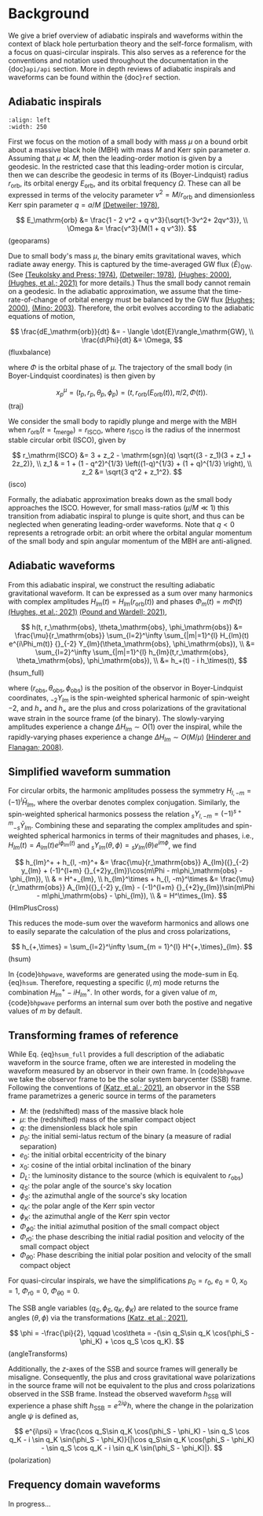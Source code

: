 # Background

We give a brief overview of adiabatic inspirals and waveforms within the
context of black hole perturbation theory and the self-force formalism, with a focus on
quasi-circular inspirals. This also serves as a reference for the conventions and notation used
throughout the documentation in the {doc}`api/api` section. More in depth reviews of
adiabatic inspirals and waveforms can be found within the {doc}`ref` section.

## Adiabatic inspirals

```{image} images/quasicircular_cartoon.png
:align: left
:width: 250
```

First we focus on the motion of a small body with mass $\mu$ on a bound orbit about
a massive black hole (MBH) with mass $M$ and Kerr spin parameter $a$. Assuming that
$\mu \ll M$, then the leading-order motion is given by a geodesic.
In the restricted case that this leading-order motion is circular, then we can describe the geodesic
in terms of its (Boyer-Lindquist) radius $r_\mathrm{orb}$,
its orbital energy $E_\mathrm{orb}$, and its orbital frequency $\Omega.$
These can all be expressed in terms of the velocity parameter $v^2 = M/r_\mathrm{orb}$ and dimensionless
Kerr spin parameter $q = a/M$ [(Detweiler; 1978)],

$$
E_\mathrm{orb} &= \frac{1 - 2 v^2 + q v^3}{\sqrt{1-3v^2+ 2qv^3}}, \\ \Omega &= \frac{v^3}{M(1 + q v^3)}.
$$ (geoparams)

Due to small body's mass $\mu$, the binary emits gravitational waves, which radiate away
energy. This is captured by the time-averaged GW flux $\langle \dot{E} \rangle_\mathrm{GW}$.
(See [(Teukolsky and Press; 1974)], [(Detweiler; 1978)], [(Hughes; 2000)], [(Hughes, et al.; 2021)] for more details.)
Thus the small body cannot remain on a geodesic. In the adiabatic approximation,
we assume that the time-rate-of-change of orbital energy must be balanced by the GW flux [(Hughes; 2000)], [(Mino; 2003)]. Therefore,
the orbit evolves according to the adiabatic equations of motion,

$$
\frac{dE_\mathrm{orb}}{dt} &= - \langle \dot{E}\rangle_\mathrm{GW}, \\ \frac{d\Phi}{dt} &= \Omega,
$$ (fluxbalance)

where $\Phi$ is the orbital phase of $\mu$. The trajectory of the small
body (in Boyer-Lindquist coordinates) is then given by

$$
x^\mu_p = (t_p,r_p,\theta_p,\phi_p) = (t, r_\mathrm{orb}(E_\mathrm{orb}(t)), \pi/2, \Phi(t)).
$$ (traj)

We consider the small body to rapidly plunge and merge with the MBH when $r_\mathrm{orb}(t=t_\mathrm{merge}) = r_\mathrm{ISCO}$, where
$r_\mathrm{ISCO}$ is the radius of the innermost stable circular orbit (ISCO), given by

$$
r_\mathrm{ISCO} &= 3 + z_2 - \mathrm{sgn}(q) \sqrt{(3 - z_1)(3 + z_1 + 2z_2)}, \\ z_1 & = 1 + (1 - q^2)^{1/3} \left((1-q)^{1/3} + (1 + q)^{1/3} \right), \\ z_2 &= \sqrt{3 q^2 + z_1^2}.
$$ (isco)

Formally, the adiabatic approximation breaks down as the small body approaches the ISCO. However,
for small mass-ratios ($\mu/M \ll 1$) this transition from adiabatic inspiral to plunge is quite short,
and thus can be neglected when generating leading-order waveforms.
Note that $q<0$ represents a retrograde orbit: an orbit where the orbital angular momentum of
the small body and spin angular momentum of the MBH are anti-aligned.

## Adiabatic waveforms

From this adiabatic inspiral, we construct
the resulting adiabatic gravitational waveform. It can be expressed as a sum over many
harmonics with complex amplitudes $H_{lm}(t) = H_{lm}(r_\mathrm{orb}(t))$ and
phases $\Phi_m(t) = m\Phi(t)$ [(Hughes, et al.; 2021)] [(Pound and Wardell; 2021)],

$$
h(t, r_\mathrm{obs}, \theta_\mathrm{obs}, \phi_\mathrm{obs}) &= \frac{\mu}{r_\mathrm{obs}} \sum_{l=2}^\infty \sum_{|m|=1}^{l} H_{lm}(t) e^{i\Phi_m(t)} {}_{-2} Y_{lm}(\theta_\mathrm{obs}, \phi_\mathrm{obs}), \\ &= \sum_{l=2}^\infty \sum_{|m|=1}^{l} h_{lm}(t,r_\mathrm{obs}, \theta_\mathrm{obs}, \phi_\mathrm{obs}), \\ &= h_+(t) - i h_\times(t),
$$ (hsum_full)

where $(r_\mathrm{obs}, \theta_\mathrm{obs}, \phi_\mathrm{obs})$ is the position of the
observor in Boyer-Lindquist coordinates, ${}_{-2} Y_{lm}$ is the spin-weighted spherical
harmonic of spin-weight $-2$, and $h_+$ and $h_\times$ are the plus
and cross polarizations of the gravitational wave strain in the source frame (of the binary).
The slowly-varying amplitudes experience a change $\Delta H_{lm} \sim O(1)$ over
the inspiral, while the rapidly-varying phases experience a change $\Delta H_{lm} \sim O(M/\mu)$
[(Hinderer and Flanagan; 2008)].

## Simplified waveform summation

For circular orbits, the harmonic amplitudes possess the symmetry $H_{l,-m} = (-1)^{l}\bar{H}_{lm}$,
where the overbar denotes complex conjugation. Similarly, the spin-weighted spherical harmonics
possess the relation ${}_{s}Y_{l, -m} = (-1)^{s+m} {}_{-s} \bar{Y}_{lm}$. Combining these
and separating the complex amplitudes and spin-weighted spherical harmonics in terms of their magnitudes and phases,
i.e., $H_{lm}(t) = A_{lm}(t) e^{i\phi_{lm}(t)}$ and ${}_{s}Y_{lm}(\theta,\phi) = {}_{s}y_{lm}(\theta) e^{im\phi}$, we find

$$
h_{lm}^+ + h_{l, -m}^+ &= \frac{\mu}{r_\mathrm{obs}} A_{lm}({}_{-2} y_{lm} + (-1)^{l+m} {}_{+2}y_{lm})\cos(m\Phi - m\phi_\mathrm{obs} - \phi_{lm}), \\ & = H^+_{lm}, \\ h_{lm}^\times + h_{l, -m}^\times &= \frac{\mu}{r_\mathrm{obs}} A_{lm}({}_{-2} y_{lm} - (-1)^{l+m} {}_{+2}y_{lm})\sin(m\Phi - m\phi_\mathrm{obs} - \phi_{lm}), \\ & = H^\times_{lm}.
$$ (HlmPlusCross)

This reduces the mode-sum over the waveform harmonics and allows one to easily separate the calculation
of the plus and cross polarizations,

$$
h_{+,\times} = \sum_{l=2}^\infty \sum_{m = 1}^{l} H^{+,\times}_{lm}.
$$ (hsum)

In {code}`bhpwave`, waveforms are generated using the mode-sum in Eq. {eq}`hsum`. Therefore,
requesting a specific $(l, m)$ mode returns the combination $H^+_{lm} - i H^\times_{lm}$.
In other words, for a given value of $m$, {code}`bhpwave` performs an internal sum over both
the postive and negative values of $m$ by default.

## Transforming frames of reference

While Eq. {eq}`hsum_full` provides a full description of the adiabatic waveform in the
source frame, often we are interested in modeling the waveform measured by an observor in
their own frame. In {code}`bhpwave` we take the observor frame to be the solar system
barycenter (SSB) frame. Following the conventions of [(Katz, et al.; 2021)], an observor
in the SSB frame parametrizes a generic source in terms of the parameters

- $M$: the (redshifted) mass of the massive black hole
- $\mu$: the (redshifted) mass of the smaller compact object
- $q$: the dimensionless black hole spin
- $p_0$: the initial semi-latus rectum of the binary (a measure of radial separation)
- $e_0$: the initial orbital eccentricity of the binary
- $x_0$: cosine of the intial orbital inclination of the binary
- $D_L$: the luminosity distance to the source (which is equivalent to $r_\mathrm{obs}$)
- $q_{S}$: the polar angle of the source's sky location
- $\phi_{S}$: the azimuthal angle of the source's sky location
- $q_{K}$: the polar angle of the Kerr spin vector
- $\phi_{K}$: the azimuthal angle of the Kerr spin vector
- $\Phi_{\phi 0}$: the initial azimuthal position of the small compact object
- $\Phi_{r 0}$: the phase describing the initial radial position and velocity of the small compact object
- $\Phi_{\theta 0}$: Phase describing the initial polar position and velocity of the small compact object

For quasi-circular inspirals, we have the simplifications $p_0 = r_0$,
$e_0 = 0$, $x_0 = 1$, $\Phi_{r 0} = 0$,  $\Phi_{\theta 0} = 0$.

The SSB angle variables $(q_{S}, \phi_{S}, q_{K}, \phi_{K})$ are related
to the source frame angles $(\theta, \phi)$ via the transformations [(Katz, et al.; 2021)],

$$
\phi = -\frac{\pi}{2}, \qquad \cos\theta = -(\sin q_S\sin q_K \cos(\phi_S - \phi_K) + \cos q_S \cos q_K).
$$ (angleTransforms)

Additionally, the $z$-axes of the SSB and source frames will generally be misaligne. Consequently,
the plus and cross gravitational wave polarizations in the source frame will not be equivalent to the
plus and cross polarizations observed in the SSB frame. Instead the observed waveform $h_\mathrm{SSB}$
will experience a phase shift $h_\mathrm{SSB} = e^{2i\psi} h$, where the change in the polarization
angle $\psi$ is defined as,

$$
e^{i\psi} = \frac{\cos q_S\sin q_K \cos(\phi_S - \phi_K) - \sin q_S \cos q_K - i \sin q_K \sin(\phi_S - \phi_K)}{|\cos q_S\sin q_K \cos(\phi_S - \phi_K) - \sin q_S \cos q_K - i \sin q_K \sin(\phi_S - \phi_K)|}.
$$ (polarization)

## Frequency domain waveforms

In progress...

[(chua, et al.; 2020)]: https://arxiv.org/abs/2008.06071
[(detweiler; 1978)]: https://ui.adsabs.harvard.edu/abs/1978ApJ...225..687D/abstract
[(drasco and hughes; 2006)]: https://arxiv.org/abs/gr-qc/9910091
[(gourgoulhon, et al.; 2019)]: https://www.aanda.org/articles/aa/abs/2019/07/aa35406-19/aa35406-19.html
[(hinderer and flanagan; 2008)]: https://arxiv.org/abs/0805.3337
[(hughes, et al.; 2021)]: https://arxiv.org/abs/2102.02713
[(hughes; 2000)]: https://arxiv.org/abs/gr-qc/9910091
[(katz, et al.; 2021)]: https://arxiv.org/abs/2104.04582
[(kennefick; 1998)]: https://journals.aps.org/prd/abstract/10.1103/PhysRevD.58.064012
[(mino; 2003)]: https://arxiv.org/abs/gr-qc/0302075
[(pound and wardell; 2021)]: https://arxiv.org/abs/2101.04592
[(teukolsky and press; 1974)]: https://ui.adsabs.harvard.edu/abs/1974ApJ...193..443T/abstract
[(teukolsky; 1973)]: https://ui.adsabs.harvard.edu/abs/1973ApJ...185..635T/abstract
